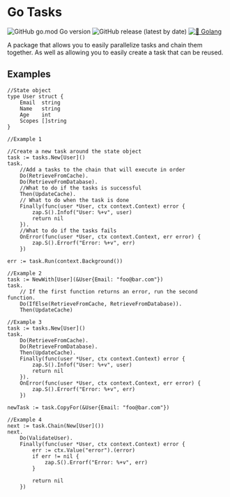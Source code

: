# Go Tasks

![GitHub go.mod Go version](https://img.shields.io/github/go-mod/go-version/DaanV2/go-tasks)
![GitHub release (latest by date)](https://img.shields.io/github/v/release/DaanV2/go-tasks)
[![🐹 Golang](https://github.com/DaanV2/go-tasks/actions/workflows/go-checks.yml/badge.svg)](https://github.com/DaanV2/go-tasks/actions/workflows/go-checks.yml)

A package that allows you to easily parallelize tasks and chain them together.
As well as allowing you to easily create a task that can be reused.

## Examples
```golang
//State object
type User struct {
	Email  string
	Name   string
	Age    int
	Scopes []string
}

//Example 1

//Create a new task around the state object
task := tasks.New[User]()
task.
	//Add a tasks to the chain that will execute in order
	Do(RetrieveFromCache).
	Do(RetrieveFromDatabase).
	//What to do if the tasks is successful
	Then(UpdateCache).
	// What to do when the task is done
	Finally(func(user *User, ctx context.Context) error {
		zap.S().Infof("User: %+v", user)
		return nil
	}).
	//What to do if the tasks fails
	OnError(func(user *User, ctx context.Context, err error) {
		zap.S().Errorf("Error: %+v", err)
	})

err := task.Run(context.Background())

//Example 2
task := NewWith[User](&User{Email: "foo@bar.com"})
task.
	// If the first function returns an error, run the second function.
	Do(IfElse(RetrieveFromCache, RetrieveFromDatabase)).
	Then(UpdateCache)

//Example 3
task := tasks.New[User]()
task.
	Do(RetrieveFromCache).
	Do(RetrieveFromDatabase).
	Then(UpdateCache).
	Finally(func(user *User, ctx context.Context) error {
		zap.S().Infof("User: %+v", user)
		return nil
	}).
	OnError(func(user *User, ctx context.Context, err error) {
		zap.S().Errorf("Error: %+v", err)
	})

newTask := task.CopyFor(&User{Email: "foo@bar.com"})

//Example 4
next := task.Chain(New[User]())
next.
	Do(ValidateUser).
	Finally(func(user *User, ctx context.Context) error {
		err := ctx.Value("error").(error)
		if err != nil {
			zap.S().Errorf("Error: %+v", err)
		}

		return nil
	})

```
